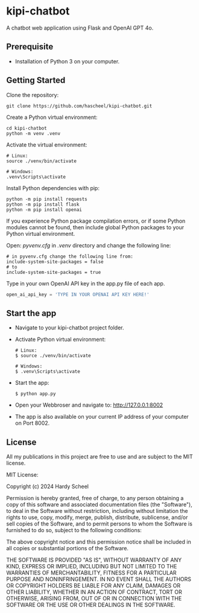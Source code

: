 # kipi-chatbot
A chatbot web application using Flask and OpenAI GPT 4o.

## Prerequisite
- Installation of Python 3 on your computer.

## Getting Started
Clone the repository:
```shell
git clone https://github.com/hascheel/kipi-chatbot.git
```

Create a Python virtual environment:
```shell
cd kipi-chatbot
python -m venv .venv
```

Activate the virtual environment:
```shell
# Linux:
source ./venv/bin/activate

# Windows:
.venv\Scripts\activate
```

Install Python dependencies with pip:
```shell
python -m pip install requests
python -m pip install flask
python -m pip install openai
```

If you experience Python package compilation errors, or if some Python modules cannot be found, then include global Python packages to your Python virtual environment.

Open: *pyvenv.cfg* in *.venv* directory and change the following line:

```shell
# in pyvenv.cfg change the following line from:
include-system-site-packages = false
# to
include-system-site-packages = true
```

Type in your own OpenAI API key in the app.py file of each app.
````python
open_ai_api_key = 'TYPE IN YOUR OPENAI API KEY HERE!'
````

## Start the app
- Navigate to your kipi-chatbot project folder.
- Activate Python virtual environment:

    ```shell
    # Linux:
    $ source ./venv/bin/activate

    # Windows:
    $ .venv\Scripts\activate
    ```

- Start the app:
    ```shell
    $ python app.py
    ```

- Open your Webbroser and navigate to: http://127.0.0.1:8002
- The app is also available on your current IP address of your computer on Port 8002.

## License
All my publications in this project are free to use and are subject to the MIT license.

MIT License:

Copyright (c) 2024 Hardy Scheel

Permission is hereby granted, free of charge, to any person obtaining a copy
of this software and associated documentation files (the "Software"), to deal
in the Software without restriction, including without limitation the rights
to use, copy, modify, merge, publish, distribute, sublicense, and/or sell
copies of the Software, and to permit persons to whom the Software is
furnished to do so, subject to the following conditions:

The above copyright notice and this permission notice shall be included in all
copies or substantial portions of the Software.

THE SOFTWARE IS PROVIDED "AS IS", WITHOUT WARRANTY OF ANY KIND, EXPRESS OR
IMPLIED, INCLUDING BUT NOT LIMITED TO THE WARRANTIES OF MERCHANTABILITY,
FITNESS FOR A PARTICULAR PURPOSE AND NONINFRINGEMENT. IN NO EVENT SHALL THE
AUTHORS OR COPYRIGHT HOLDERS BE LIABLE FOR ANY CLAIM, DAMAGES OR OTHER
LIABILITY, WHETHER IN AN ACTION OF CONTRACT, TORT OR OTHERWISE, ARISING FROM,
OUT OF OR IN CONNECTION WITH THE SOFTWARE OR THE USE OR OTHER DEALINGS IN THE
SOFTWARE.
